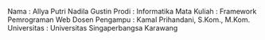 Nama : Allya Putri Nadila Gustin
Prodi : Informatika
Mata Kuliah : Framework Pemrograman Web
Dosen Pengampu :  Kamal Prihandani, S.Kom., M.Kom.
Universitas : Universitas Singaperbangsa Karawang
